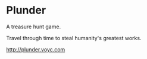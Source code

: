 # Plunder

A treasure hunt game.

Travel through time to steal humanity's greatest works.

http://plunder.voyc.com
